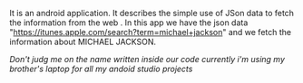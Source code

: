 It is an android application.
It describes the simple use of JSon data to fetch the information from the web .
In this app we have the json data
"https://itunes.apple.com/search?term=michael+jackson"
 and we fetch the information about MICHAEL JACKSON.

*Don't judg me on the name written inside our code currently i'm using my brother's laptop for all my andoid studio projects*
